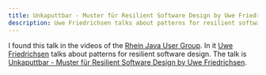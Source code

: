 ```yaml
---
title: Unkaputtbar - Muster für Resilient Software Design by Uwe Friedrichsen
description: Uwe Friedrichsen talks about patterns for resilient software design.
---
```


I found this talk in the videos of the [Rhein Java User Group](http://rheinjug.de/). In it [Uwe Friedrichsen](https://twitter.com/ufried) talks about patterns for resilient software design. The talk is [Unkaputtbar - Muster für Resilient Software Design by Uwe Friedrichsen](http://mediathek.hhu.de/watch/fffb88d2-464a-4b08-88f4-1c341f5cc0c5).
